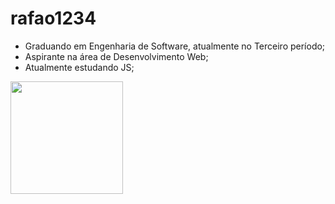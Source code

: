 # rafao1234

- Graduando em Engenharia de Software, atualmente no Terceiro período;
- Aspirante na área de Desenvolvimento Web;
- Atualmente estudando JS;

<img height="180em" src="https://github-readme-stats.vercel.app/api?username=rafao1234&show_icons=true&hide_border=true&&count_private=true&include_all_commits=true" />
